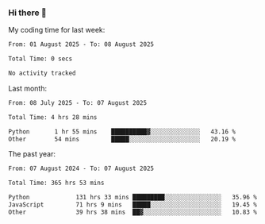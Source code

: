 ### Hi there 👋

My coding time for last week:

<!--START_SECTION:week-->

```txt
From: 01 August 2025 - To: 08 August 2025

Total Time: 0 secs

No activity tracked
```

<!--END_SECTION:week-->

Last month:

<!--START_SECTION:month-->

```txt
From: 08 July 2025 - To: 07 August 2025

Total Time: 4 hrs 28 mins

Python       1 hr 55 mins    ██████████▓░░░░░░░░░░░░░░   43.16 %
Other        54 mins         █████░░░░░░░░░░░░░░░░░░░░   20.19 %
```

<!--END_SECTION:month-->

The past year:

<!--START_SECTION:year-->

```txt
From: 07 August 2024 - To: 07 August 2025

Total Time: 365 hrs 53 mins

Python             131 hrs 33 mins █████████░░░░░░░░░░░░░░░░   35.96 %
JavaScript         71 hrs 9 mins   █████░░░░░░░░░░░░░░░░░░░░   19.45 %
Other              39 hrs 38 mins  ██▓░░░░░░░░░░░░░░░░░░░░░░   10.83 %
```

<!--END_SECTION:year-->
